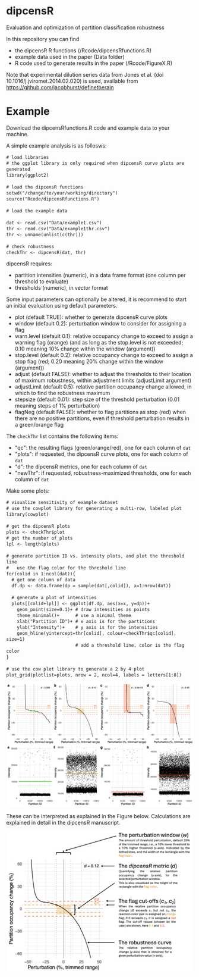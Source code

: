 # dipcensR
Evaluation and optimization of partition classification robustness

In this repository you can find
- the dipcensR R functions (/Rcode/dipcensRfunctions.R)
- example data used in the paper (Data folder)
- R code used to generate results in the paper (/Rcode/FigureX.R)

Note that experimental dilution series data from Jones et al. (doi 10.1016/j.jviromet.2014.02.020) is used, available from https://github.com/jacobhurst/definetherain

# Example

Download the dipcensRfunctions.R code and example data to your machine.

A simple example analysis is as follosws:

	# load libraries
	# the ggplot library is only required when dipcensR curve plots are generated
	library(ggplot2)

    # load the dipcensR functions
    setwd("/change/to/your/working/directory")
	source("Rcode/dipcensRfunctions.R")

	# load the example data

	dat <- read.csv("Data/example1.csv")
	thr <- read.csv("Data/example1thr.csv")
	thr <- unname(unlist(c(thr)))

	# check robustness 
	checkThr <- dipcensR(dat, thr)

dipcensR requires:
- partition intensities (numeric), in a data frame format (one column per threshold to evaluate)
- thresholds (numeric), in vector format

Some input parameters can optionally be altered, it is recommend to start an initial evaluation using default parameters.
- plot (default TRUE): whether to generate dipcensR curve plots
- window (default 0.2): perturbation window to consider for assigning a flag
- warn.level (default 0.1): relative occupancy change to exceed to assign a warning flag (orange) (and as long as the stop.level is not exceeded; 0.10 meaning 10% change within the window (argument))
- stop.level (default 0.2): relative occupancy change to exceed to assign a stop flag (red; 0.20 meaning 20% change within the window (argument))
- adjust (default FALSE): whether to adjust the thresholds to their location of maximum robustness, within adjustment limits (adjustLimit argument)
- adjustLimit (default 0.5): relative partition occupancy change allowed, in which to find the robustness maximum
- stepsize (default 0.01): step size of the threshold perturbation (0.01 meaning steps of 1% perturbation)
- flagNeg (default FALSE): whether to flag partitions as stop (red) when there are no positive partitions, even if threshold perturbation results in a green/orange flag

The `checkThr` list contains the following items:
- "qc": the resulting flags (green/orange/red), one for each column of `dat`
- "plots": if requested, the dipcensR curve plots, one for each column of `dat`
- "d": the dipcensR metrics, one for each column of `dat`
- "newThr": if requested, robustness-maximized thresholds, one for each column of `dat`

Make some plots:

	# visualize sensitivity of example dataset
	# use the cowplot library for generating a multi-row, labeled plot
	library(cowplot)

	# get the dipcensR plots
	plots <- checkThr$plot
	# get the number of plots
	lpl <- length(plots)

	# generate partition ID vs. intensity plots, and plot the threshold line
	#   use the flag color for the threshold line
	for(colid in 1:ncol(dat)){
	  # get one column of data
	  df.dp <- data.frame(dp = sample(dat[,colid]), x=1:nrow(dat))

	  # generate a plot of intensities
	  plots[[colid+lpl]] <- ggplot(df.dp, aes(x=x, y=dp))+
	    geom_point(size=0.1)+ # draw intensities as points
	    theme_minimal()+      # use a minimal theme
	    xlab("Partition ID")+ # x axis is for the partitions
	    ylab("Intensity")+    # y axis is for the intensities
	    geom_hline(yintercept=thr[colid], colour=checkThr$qc[colid], size=1)
	                          # add a threshold line, color is the flag color
	}

	# use the cow plot library to generate a 2 by 4 plot
	plot_grid(plotlist=plots, nrow = 2, ncol=4, labels = letters[1:8])

![Example dipcensR plots](/Figures/example.png "Example dipcensR plots")

These can be interpreted as explained in the Figure below. Calculations are explained in detail in the dipcensR manuscript.

![dipcensR plot interpretation](/Figures/interpretation.png "dipcensR interpretation")
